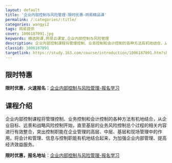 ```yaml
---
layout: default
title: '企业内部控制与风险管理-限时优惠-网易精品课'
permalink: /:categories/:title/
categories: wangyi2
tags: 网易提供
cover: 1006187091.jpg
keywords: 精选网课,网易云课堂,企业内部控制与风险管理
description: 企业内部控制课程将管理控制、业务控制和会计控制的各种方法有机地结合，从企业目标、远景和战略风险控制开始，直至基层的业务风
classid: 1006187091
targetlink: https://study.163.com/course/introduction/1006187091.htm?share=1&shareId=1025206652&utm_campaign=share&utm_medium=iphoneShare&utm_source=&utm_u=1025206652
---
```


## 限时特惠

**限时优惠，火速报名**：[企业内部控制与风险管理-报名学习](https://study.163.com/course/introduction/1006187091.htm?share=1&shareId=1025206652&utm_campaign=share&utm_medium=iphoneShare&utm_source=&utm_u=1025206652)

## 课程介绍

企业内部控制课程将管理控制、业务控制和会计控制的各种方法有机地结合，从企业目标、远景和战略风险控制开始，直至基层的业务风险控制总个过程的相关内容进行有效整合，突出控制职能在企业管理的高层、中层、基层和现场管理中的作用。将会计和管理、信息与控制职能有机地结合起来，为加强企业内部管理、提高经济效益服务。

**限时优惠，报名地址**：[企业内部控制与风险管理-报名学习](https://study.163.com/course/introduction/1006187091.htm?share=1&shareId=1025206652&utm_campaign=share&utm_medium=iphoneShare&utm_source=&utm_u=1025206652)

